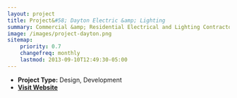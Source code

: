 ```yaml
---
layout: project
title: Project&#58; Dayton Electric &amp; Lighting
summary: Commercial &amp; Residential Electrical and Lighting Contractor located in Dayton, Oregon.
image: /images/project-dayton.png
sitemap:
    priority: 0.7
    changefreq: monthly
    lastmod: 2013-09-10T12:49:30-05:00
---
```


* **Project Type:** Design, Development
* **[Visit Website](http://www.daytonelectriclighting.com)**